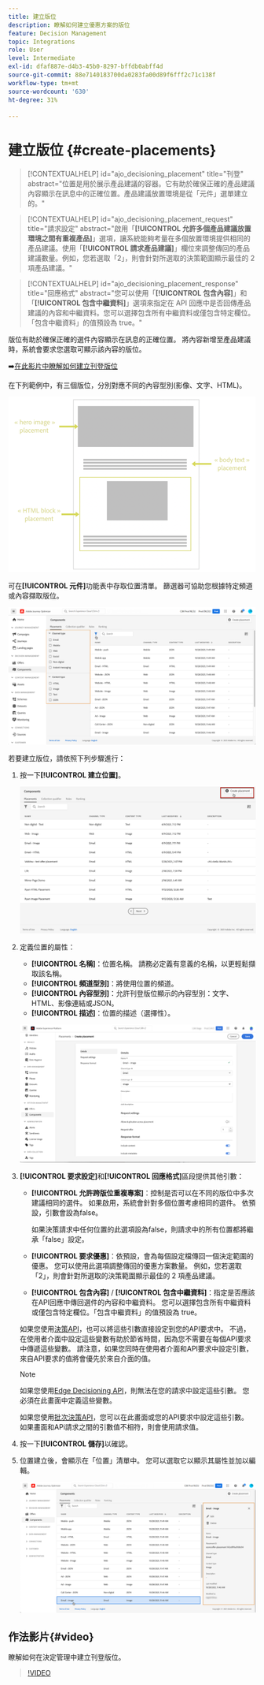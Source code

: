```yaml
---
title: 建立版位
description: 瞭解如何建立優惠方案的版位
feature: Decision Management
topic: Integrations
role: User
level: Intermediate
exl-id: dfaf887e-d4b3-45b0-8297-bffdb0abff4d
source-git-commit: 88e7140183700da0283fa00d89f6fff2c71c138f
workflow-type: tm+mt
source-wordcount: '630'
ht-degree: 31%

---
```


# 建立版位 {#create-placements}

>[!CONTEXTUALHELP]
>id="ajo_decisioning_placement"
>title="刊登"
>abstract="位置是用於展示產品建議的容器。它有助於確保正確的產品建議內容顯示在訊息中的正確位置。產品建議放置環境是從「元件」選單建立的。"

>[!CONTEXTUALHELP]
>id="ajo_decisioning_placement_request"
>title="請求設定"
>abstract="啟用「**[!UICONTROL 允許多個產品建議放置環境之間有重複產品]**」選項，讓系統能夠考量在多個放置環境提供相同的產品建議。使用「**[!UICONTROL 請求產品建議]**」欄位來調整傳回的產品建議數量。例如，您若選取「2」，則會針對所選取的決策範圍顯示最佳的 2 項產品建議。"

>[!CONTEXTUALHELP]
>id="ajo_decisioning_placement_response"
>title="回應格式"
>abstract="您可以使用「**[!UICONTROL 包含內容]**」和「**[!UICONTROL 包含中繼資料]**」選項來指定在 API 回應中是否回傳產品建議的內容和中繼資料。您可以選擇包含所有中繼資料或僅包含特定欄位。「包含中繼資料」的值預設為 true。"

版位有助於確保正確的選件內容顯示在訊息的正確位置。 將內容新增至產品建議時，系統會要求您選取可顯示該內容的版位。

➡️[在此影片中瞭解如何建立刊登版位](#video)

在下列範例中，有三個版位，分別對應不同的內容型別(影像、文字、HTML)。

![](../assets/offers_placement_schema.png)

可在&#x200B;**[!UICONTROL 元件]**&#x200B;功能表中存取位置清單。 篩選器可協助您根據特定頻道或內容擷取版位。

![](../assets/placements_filter.png)

若要建立版位，請依照下列步驟進行：

1. 按一下&#x200B;**[!UICONTROL 建立位置]**。

   ![](../assets/offers_placement_creation.png)

1. 定義位置的屬性：

   * **[!UICONTROL 名稱]**：位置名稱。 請務必定義有意義的名稱，以更輕鬆擷取該名稱。
   * **[!UICONTROL 頻道型別]**：將使用位置的頻道。
   * **[!UICONTROL 內容型別]**：允許刊登版位顯示的內容型別：文字、HTML、影像連結或JSON。
   * **[!UICONTROL 描述]**：位置的描述（選擇性）。

   ![](../assets/offers_placement_creation_properties.png)

1. **[!UICONTROL 要求設定]**&#x200B;和&#x200B;**[!UICONTROL 回應格式]**&#x200B;區段提供其他引數：

   * **[!UICONTROL 允許跨版位重複專案]**：控制是否可以在不同的版位中多次建議相同的選件。 如果啟用，系統會針對多個位置考慮相同的選件。 依預設，引數會設為false。

     如果決策請求中任何位置的此選項設為false，則請求中的所有位置都將繼承「false」設定。

   * **[!UICONTROL 要求優惠]**：依預設，會為每個設定檔傳回一個決定範圍的優惠。 您可以使用此選項調整傳回的優惠方案數量。 例如，您若選取「2」，則會針對所選取的決策範圍顯示最佳的 2 項產品建議。

   * **[!UICONTROL 包含內容]** / **[!UICONTROL 包含中繼資料]**：指定是否應該在API回應中傳回選件的內容和中繼資料。 您可以選擇包含所有中繼資料或僅包含特定欄位。「包含中繼資料」的值預設為 true。

   如果您使用[決策API](https://experienceleague.adobe.com/docs/journey-optimizer/using/offer-decisioning/api-reference/offer-delivery-api/decisioning-api.html?lang=zh-Hant)，也可以將這些引數直接設定到您的API要求中。 不過，在使用者介面中設定這些變數有助於節省時間，因為您不需要在每個API要求中傳遞這些變數。 請注意，如果您同時在使用者介面和API要求中設定引數，來自API要求的值將會優先於來自介面的值。

   >[!NOTE]
   >
   >如果您使用[Edge Decisioning API](https://experienceleague.adobe.com/docs/journey-optimizer/using/offer-decisioning/api-reference/offer-delivery-api/edge-decisioning-api.html?lang=zh-Hant&)，則無法在您的請求中設定這些引數。 您必須在此畫面中定義這些變數。
   >
   >如果您使用[批次決策API](../api-reference/offer-delivery-api/batch-decisioning-api.md)，您可以在此畫面或您的API要求中設定這些引數。 如果畫面和APi請求之間的引數值不相符，則會使用請求值。

1. 按一下&#x200B;**[!UICONTROL 儲存]**&#x200B;以確認。

1. 位置建立後，會顯示在「位置」清單中。 您可以選取它以顯示其屬性並加以編輯。

   ![](../assets/placement_created.png)

## 作法影片{#video}

瞭解如何在決定管理中建立刊登版位。

>[!VIDEO](https://video.tv.adobe.com/v/329372?quality=12)

